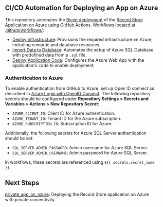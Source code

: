 ## CI/CD Automation for Deploying an App on Azure
This repository automates the [Bicep deployment](https://github.com/MaryKroustali/app_on_azure_iac) of the [Record Store Application](https://github.com/MaryKroustali/record_store_app) on Azure using GitHub Actions. Workflows located at [.github/workflows/](.github/workflows/):
  - [Deploy Infrastructure](.github/workflows/deploy_infra.yaml): Provisions the required infrastructure on Azure, including compute and database resources.
  - [Import Data to Database](.github/workflows/import_db_data.yaml): Automates the setup of Azure SQL Database with predefined data from a `.sql` file.
  - [Deploy Application Code](.github/workflows/deploy_app_code.yaml): Configures the Azure Web App with the application’s code to enable deployment.

### Authentication to Azure
To enable authentication from GitHub to Azure, set up Open ID connect as described in [Azure Login with OpenID Connect](https://learn.microsoft.com/en-us/azure/developer/github/connect-from-azure-openid-connect#prerequisites). The following repository secrets should be configured under **Repository Settings > Secrets and Variables > Actions > New Repository Secret**:
- `AZURE_CLIENT_ID`: Client ID for Azure authentication.
- `AZURE_TENANT_ID`: Tenant ID for the Azure subscription.
- `AZURE_SUBSCRIPTION_ID`: Subscription ID for Azure.

Additionally, the following secrets for Azure SQL Server authentication should be set:
- `SQL_SERVER_ADMIN_PASSWORD`: Admin username for Azure SQL Server.
- `SQL_SERVER_ADMIN_USERNAME`: Admin password for Azure SQL Server.

In workflows, these secrets are referenced using `${{ secrets.secret_name }}`.

## Next Steps
[private_app_on_azure](private_app_on_azure): Deploying the Record Store application on Azure with private connectivity.
